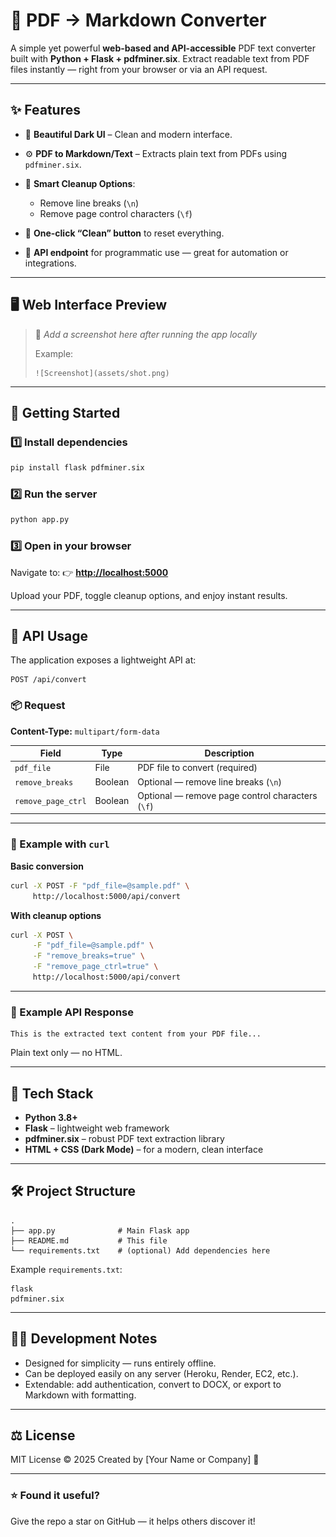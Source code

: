 # 🦊 PDF → Markdown Converter

A simple yet powerful **web-based and API-accessible** PDF text converter built with **Python + Flask + pdfminer.six**.
Extract readable text from PDF files instantly — right from your browser or via an API request.

---

## ✨ Features

* 🖤 **Beautiful Dark UI** – Clean and modern interface.
* ⚙️ **PDF to Markdown/Text** – Extracts plain text from PDFs using `pdfminer.six`.
* 🧹 **Smart Cleanup Options**:

  * Remove line breaks (`\n`)
  * Remove page control characters (`\f`)
* 🧼 **One-click “Clean” button** to reset everything.
* 🔌 **API endpoint** for programmatic use — great for automation or integrations.

---

## 🖥️ Web Interface Preview

> 📸 *Add a screenshot here after running the app locally*
>
> Example:
>
> ```
> ![Screenshot](assets/shot.png)
> ```

---

## 🚀 Getting Started

### 1️⃣ Install dependencies

```bash
pip install flask pdfminer.six
```

### 2️⃣ Run the server

```bash
python app.py
```

### 3️⃣ Open in your browser

Navigate to:
👉 **[http://localhost:5000](http://localhost:5000)**

Upload your PDF, toggle cleanup options, and enjoy instant results.

---

## 🔌 API Usage

The application exposes a lightweight API at:

```
POST /api/convert
```

### 📦 Request

**Content-Type:** `multipart/form-data`

| Field              | Type    | Description                                      |
| ------------------ | ------- | ------------------------------------------------ |
| `pdf_file`         | File    | PDF file to convert (required)                   |
| `remove_breaks`    | Boolean | Optional — remove line breaks (`\n`)             |
| `remove_page_ctrl` | Boolean | Optional — remove page control characters (`\f`) |

---

### 🧪 Example with `curl`

**Basic conversion**

```bash
curl -X POST -F "pdf_file=@sample.pdf" \
     http://localhost:5000/api/convert
```

**With cleanup options**

```bash
curl -X POST \
     -F "pdf_file=@sample.pdf" \
     -F "remove_breaks=true" \
     -F "remove_page_ctrl=true" \
     http://localhost:5000/api/convert
```

---

### 🧠 Example API Response

```
This is the extracted text content from your PDF file...
```

Plain text only — no HTML.

---

## 🧩 Tech Stack

* **Python 3.8+**
* **Flask** – lightweight web framework
* **pdfminer.six** – robust PDF text extraction library
* **HTML + CSS (Dark Mode)** – for a modern, clean interface

---

## 🛠️ Project Structure

```
.
├── app.py              # Main Flask app
├── README.md           # This file
└── requirements.txt    # (optional) Add dependencies here
```

Example `requirements.txt`:

```
flask
pdfminer.six
```

---

## 🧑‍💻 Development Notes

* Designed for simplicity — runs entirely offline.
* Can be deployed easily on any server (Heroku, Render, EC2, etc.).
* Extendable: add authentication, convert to DOCX, or export to Markdown with formatting.

---

## ⚖️ License

MIT License © 2025
Created by [Your Name or Company] 🦊

---

### ⭐ Found it useful?

Give the repo a star on GitHub — it helps others discover it!
